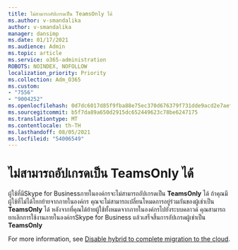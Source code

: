 ```yaml
---
title: ไม่สามารถอัปเกรดเป็น TeamsOnly ได้
ms.author: v-smandalika
author: v-smandalika
manager: dansimp
ms.date: 01/17/2021
ms.audience: Admin
ms.topic: article
ms.service: o365-administration
ROBOTS: NOINDEX, NOFOLLOW
localization_priority: Priority
ms.collection: Adm_O365
ms.custom:
- "7556"
- "9004252"
ms.openlocfilehash: 0d7dc6017d85f9fba88e75ec370d676379f731dde9acd2e7aef8090d99c8f0f9
ms.sourcegitcommit: b5f7da89a650d2915dc652449623c78be6247175
ms.translationtype: MT
ms.contentlocale: th-TH
ms.lasthandoff: 08/05/2021
ms.locfileid: "54006549"
---
```

# <a name="cannot-complete-upgrade-to-teamsonly"></a>ไม่สามารถอัปเกรดเป็น TeamsOnly ได้

ผู้ใช้ที่มีSkype for Businessภายในองค์กรจะไม่สามารถอัปเกรดเป็น **TeamsOnly** ได้ ถ้าคุณมีผู้ใช้ที่ไม่ได้โยกย้ายจากภายในองค์กร คุณจะไม่สามารถเปลี่ยนโหมดการอยู่ร่วมกันของผู้เช่าเป็น **TeamsOnly** ได้ หลังจากที่คุณได้ย้ายผู้ใช้ทั้งหมดจากภายในองค์กรไปยังระบบคลาวด์ คุณสามารถยกเลิกการใช้งานภายในองค์กรSkype for Business แล้วเสร็จสิ้นการอัปเกรดผู้เช่าเป็น **TeamsOnly** 

For more information, see [Disable hybrid to complete migration to the cloud](https://docs.microsoft.com/skypeforbusiness/hybrid/cloud-consolidation-disabling-hybrid). 